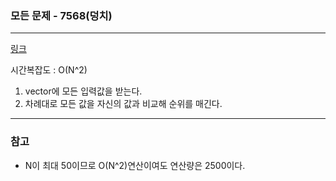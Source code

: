 ### 모든 문제 - 7568(덩치)
___

[링크](https://www.acmicpc.net/problem/7568)

시간복잡도 : O(N^2)

1. vector에 모든 입력값을 받는다.
2. 차례대로 모든 값을 자신의 값과 비교해 순위를 매긴다.
 
___
### 참고  

* N이 최대 50이므로 O(N^2)연산이여도 연산량은 2500이다.